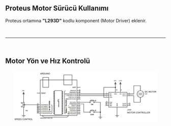 ## Proteus Motor Sürücü Kullanımı 
Proteus ortamına **"L293D"** kodlu komponent (Motor Driver) eklenir.

<br />

---  
<br />

## Motor Yön ve Hız Kontrolü
<p align="center">
  <img src="https://github.com/abdullahdangac/Proteus/blob/main/Motor_Control/DC_Motor_Speed_Control/Proteus_Source/DC_Motor_Speed_Control.jpg" alt="DC Motor Speed Control" width="90%" height="90%" title="DC Motor Speed Control">
</p>
